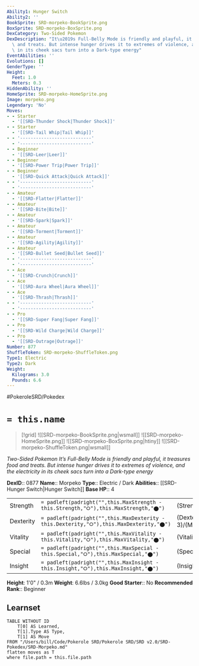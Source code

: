 ```yaml
---
Ability1: Hunger Switch
Ability2: ''
BookSprite: SRD-morpeko-BookSprite.png
BoxSprite: SRD-morpeko-BoxSprite.png
DexCategory: Two-Sided Pokemon
DexDescription: "It\u2019s Full-Belly Mode is friendly and playful, it treasures food\
  \ and treats. But intense hunger drives it to extremes of violence, and the electricity\
  \ in its cheek sacs turn into a Dark-type energy"
EventAbilities: ''
Evolutions: []
GenderType: ''
Height:
  Feet: 1.0
  Meters: 0.3
HiddenAbility: ''
HomeSprite: SRD-morpeko-HomeSprite.png
Image: morpeko.png
Legendary: 'No'
Moves:
- - Starter
  - '[[SRD-Thunder Shock|Thunder Shock]]'
- - Starter
  - '[[SRD-Tail Whip|Tail Whip]]'
- - '---------------------------'
  - '---------------------------'
- - Beginner
  - '[[SRD-Leer|Leer]]'
- - Beginner
  - '[[SRD-Power Trip|Power Trip]]'
- - Beginner
  - '[[SRD-Quick Attack|Quick Attack]]'
- - '---------------------------'
  - '---------------------------'
- - Amateur
  - '[[SRD-Flatter|Flatter]]'
- - Amateur
  - '[[SRD-Bite|Bite]]'
- - Amateur
  - '[[SRD-Spark|Spark]]'
- - Amateur
  - '[[SRD-Torment|Torment]]'
- - Amateur
  - '[[SRD-Agility|Agility]]'
- - Amateur
  - '[[SRD-Bullet Seed|Bullet Seed]]'
- - '---------------------------'
  - '---------------------------'
- - Ace
  - '[[SRD-Crunch|Crunch]]'
- - Ace
  - '[[SRD-Aura Wheel|Aura Wheel]]'
- - Ace
  - '[[SRD-Thrash|Thrash]]'
- - '---------------------------'
  - '---------------------------'
- - Pro
  - '[[SRD-Super Fang|Super Fang]]'
- - Pro
  - '[[SRD-Wild Charge|Wild Charge]]'
- - Pro
  - '[[SRD-Outrage|Outrage]]'
Number: 877
ShuffleToken: SRD-morpeko-ShuffleToken.png
Type1: Electric
Type2: Dark
Weight:
  Kilograms: 3.0
  Pounds: 6.6
---
```


#PokeroleSRD/Pokedex

# `= this.name`

> [!grid]
> ![[SRD-morpeko-BookSprite.png|wsmall]]
> ![[SRD-morpeko-HomeSprite.png]]
> ![[SRD-morpeko-BoxSprite.png|htiny]]
> ![[SRD-morpeko-ShuffleToken.png|wsmall]]


*Two-Sided Pokemon*
*It’s Full-Belly Mode is friendly and playful, it treasures food and treats. But intense hunger drives it to extremes of violence, and the electricity in its cheek sacs turn into a Dark-type energy*

**DexID**:: 0877
**Name**:: Morpeko
**Type**:: Electric / Dark
**Abilities**:: [[SRD-Hunger Switch|Hunger Switch]]
**Base HP**:: 4

|           |                                                                                        |                                          |
| --------- | -------------------------------------------------------------------------------------- | ---------------------------------------- |
| Strength  | `= padleft(padright("",this.MaxStrength - this.Strength,"⭘"),this.MaxStrength,"⬤")`    | (Strength::3)/(MaxStrength::6)   |
| Dexterity | `= padleft(padright("",this.MaxDexterity - this.Dexterity,"⭘"),this.MaxDexterity,"⬤")` | (Dexterity:: 3)/(MaxDexterity::6) |
| Vitality  | `= padleft(padright("",this.MaxVitality - this.Vitality,"⭘"),this.MaxVitality,"⬤")`    | (Vitality::2)/(MaxVitality::4)   |
| Special   | `= padleft(padright("",this.MaxSpecial - this.Special,"⭘"),this.MaxSpecial,"⬤")`       | (Special::2)/(MaxSpecial::5)     |
| Insight   | `= padleft(padright("",this.MaxInsight - this.Insight,"⭘"),this.MaxInsight,"⬤")`       | (Insight::2)/(MaxInsight::4)     |

**Height**: 1'0" / 0.3m
**Weight**: 6.6lbs / 3.0kg
**Good Starter**:: No
**Recommended Rank**:: Beginner

## Learnset

```dataview
TABLE WITHOUT ID
    T[0] AS Learned,
    T[1].Type AS Type,
    T[1] AS Move
FROM "/Users/bill/Code/Pokerole SRD/Pokerole SRD/SRD v2.0/SRD-Pokedex/SRD-Morpeko.md"
flatten moves as T
where file.path = this.file.path
```
